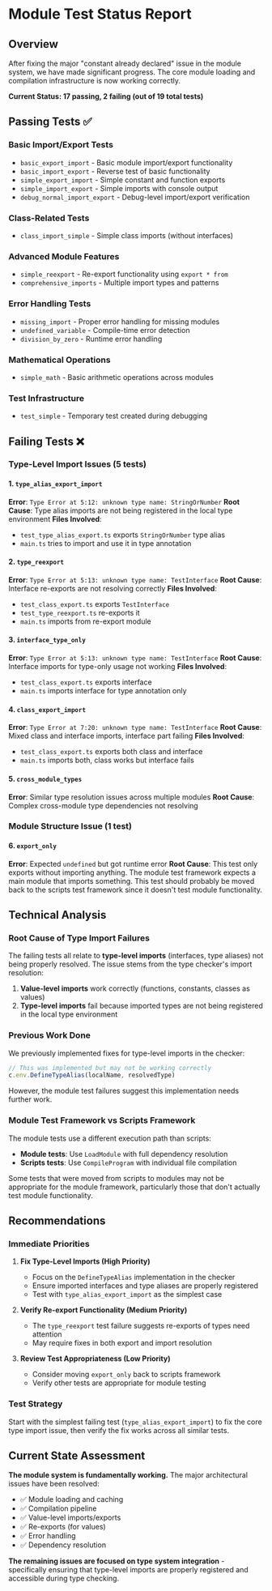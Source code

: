 # Module Test Status Report

## Overview
After fixing the major "constant already declared" issue in the module system, we have made significant progress. The core module loading and compilation infrastructure is now working correctly.

**Current Status: 17 passing, 2 failing (out of 19 total tests)**

## Passing Tests ✅

### Basic Import/Export Tests
- `basic_export_import` - Basic module import/export functionality
- `basic_import_export` - Reverse test of basic functionality  
- `simple_export_import` - Simple constant and function exports
- `simple_import_export` - Simple imports with console output
- `debug_normal_import_export` - Debug-level import/export verification

### Class-Related Tests
- `class_import_simple` - Simple class imports (without interfaces)

### Advanced Module Features
- `simple_reexport` - Re-export functionality using `export * from`
- `comprehensive_imports` - Multiple import types and patterns

### Error Handling Tests
- `missing_import` - Proper error handling for missing modules
- `undefined_variable` - Compile-time error detection
- `division_by_zero` - Runtime error handling

### Mathematical Operations
- `simple_math` - Basic arithmetic operations across modules

### Test Infrastructure
- `test_simple` - Temporary test created during debugging

## Failing Tests ❌

### Type-Level Import Issues (5 tests)

#### 1. `type_alias_export_import`
**Error**: `Type Error at 5:12: unknown type name: StringOrNumber`
**Root Cause**: Type alias imports are not being registered in the local type environment
**Files Involved**: 
- `test_type_alias_export.ts` exports `StringOrNumber` type alias
- `main.ts` tries to import and use it in type annotation

#### 2. `type_reexport` 
**Error**: `Type Error at 5:13: unknown type name: TestInterface`
**Root Cause**: Interface re-exports are not resolving correctly
**Files Involved**:
- `test_class_export.ts` exports `TestInterface`
- `test_type_reexport.ts` re-exports it
- `main.ts` imports from re-export module

#### 3. `interface_type_only`
**Error**: `Type Error at 5:13: unknown type name: TestInterface`
**Root Cause**: Interface imports for type-only usage not working
**Files Involved**:
- `test_class_export.ts` exports interface
- `main.ts` imports interface for type annotation only

#### 4. `class_export_import`
**Error**: `Type Error at 7:20: unknown type name: TestInterface`
**Root Cause**: Mixed class and interface imports, interface part failing
**Files Involved**:
- `test_class_export.ts` exports both class and interface
- `main.ts` imports both, class works but interface fails

#### 5. `cross_module_types`
**Error**: Similar type resolution issues across multiple modules
**Root Cause**: Complex cross-module type dependencies not resolving

### Module Structure Issue (1 test)

#### 6. `export_only`
**Error**: Expected `undefined` but got runtime error
**Root Cause**: This test only exports without importing anything. The module test framework expects a main module that imports something. This test should probably be moved back to the scripts test framework since it doesn't test module functionality.

## Technical Analysis

### Root Cause of Type Import Failures

The failing tests all relate to **type-level imports** (interfaces, type aliases) not being properly resolved. The issue stems from the type checker's import resolution:

1. **Value-level imports** work correctly (functions, constants, classes as values)
2. **Type-level imports** fail because imported types are not being registered in the local type environment

### Previous Work Done

We previously implemented fixes for type-level imports in the checker:

```typescript
// This was implemented but may not be working correctly
c.env.DefineTypeAlias(localName, resolvedType)
```

However, the module test failures suggest this implementation needs further work.

### Module Test Framework vs Scripts Framework

The module tests use a different execution path than scripts:
- **Module tests**: Use `LoadModule` with full dependency resolution
- **Scripts tests**: Use `CompileProgram` with individual file compilation

Some tests that were moved from scripts to modules may not be appropriate for the module framework, particularly those that don't actually test module functionality.

## Recommendations

### Immediate Priorities

1. **Fix Type-Level Imports (High Priority)**
   - Focus on the `DefineTypeAlias` implementation in the checker
   - Ensure imported interfaces and type aliases are properly registered
   - Test with `type_alias_export_import` as the simplest case

2. **Verify Re-export Functionality (Medium Priority)**
   - The `type_reexport` test failure suggests re-exports of types need attention
   - May require fixes in both export and import resolution

3. **Review Test Appropriateness (Low Priority)**
   - Consider moving `export_only` back to scripts framework
   - Verify other tests are appropriate for module testing

### Test Strategy

Start with the simplest failing test (`type_alias_export_import`) to fix the core type import issue, then verify the fix works across all similar tests.

## Current State Assessment

**The module system is fundamentally working.** The major architectural issues have been resolved:
- ✅ Module loading and caching
- ✅ Compilation pipeline 
- ✅ Value-level imports/exports
- ✅ Re-exports (for values)
- ✅ Error handling
- ✅ Dependency resolution

**The remaining issues are focused on type system integration** - specifically ensuring that type-level imports are properly registered and accessible during type checking.